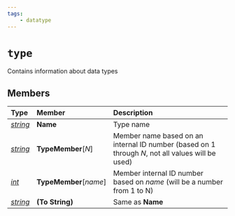 ```yaml
---
tags:
    - datatype
---
```

# `type`

Contains information about data types

## Members

| **Type** | **Member** | **Description** |
| :--- | :--- | :--- |
| [_string_](datatype-string.md) | **Name** | Type name |
| [_string_](datatype-string.md) | **TypeMember**[_N_] | Member name based on an internal ID number (based on 1 through _N_, not all values will be used) |
| [_int_](datatype-int.md) | **TypeMember**[_name_] | Member internal ID number based on _name_ (will be a number from 1 to N) |
| [_string_](datatype-string.md) | **(To String)** | Same as **Name** |

